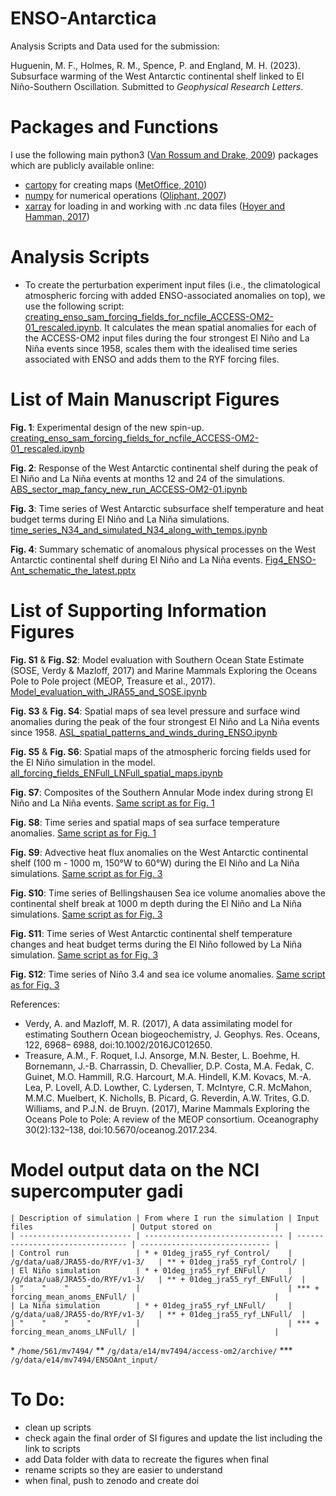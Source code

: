 # ENSO-Antarctica
Analysis Scripts and Data used for the submission: 

Huguenin, M. F., Holmes, R. M., Spence, P. and England, M. H. (2023). Subsurface warming of the West Antarctic continental shelf linked to El Niño-Southern Oscillation. Submitted to *Geophysical Research Letters*.

# Packages and Functions
I use the following main python3 ([Van Rossum and Drake, 2009](https://dl.acm.org/doi/book/10.5555/1593511)) packages which are publicly available online:

- [cartopy](https://scitools.org.uk/cartopy/docs/latest/) for creating maps ([MetOffice, 2010](https://scitools.org.uk/cartopy/docs/v0.15/citation.html))
- [numpy](https://numpy.org/) for numerical operations ([Oliphant, 2007](https://archive.org/details/NumPyBook))
- [xarray](https://xarray.pydata.org/en/stable/) for loading in and working with .nc data files ([Hoyer and Hamman, 2017](https://openresearchsoftware.metajnl.com/articles/10.5334/jors.148/))

# Analysis Scripts
- To create the perturbation experiment input files (i.e., the climatological atmospheric forcing with added ENSO-associated anomalies on top), we use the following script: [creating_enso_sam_forcing_fields_for_ncfile_ACCESS-OM2-01_rescaled.ipynb](creating_enso_sam_forcing_fields_for_ncfile_ACCESS-OM2-01_rescaled.ipynb). It calculates the mean spatial anomalies for each of the ACCESS-OM2 input files during the four strongest El Niño and La Niña events since 1958, scales them with the idealised time series associated with ENSO and adds them to the RYF forcing files.


# List of Main Manuscript Figures
__Fig. 1__: Experimental design of the new spin-up.
[creating_enso_sam_forcing_fields_for_ncfile_ACCESS-OM2-01_rescaled.ipynb](creating_enso_sam_forcing_fields_for_ncfile_ACCESS-OM2-01_rescaled.ipynb)

__Fig. 2__: Response of the West Antarctic continental shelf during the peak of El Niño and La Niña events at months 12 and 24 of the simulations.
[ABS_sector_map_fancy_new_run_ACCESS-OM2-01.ipynb](ABS_sector_map_fancy_new_run_ACCESS-OM2-01.ipynb)

__Fig. 3__: Time series of West Antarctic subsurface shelf temperature and heat budget terms during El Niño and La Niña simulations.
[time_series_N34_and_simulated_N34_along_with_temps.ipynb](time_series_N34_and_simulated_N34_along_with_temps.ipynb)

__Fig. 4__: Summary schematic of anomalous physical processes on the West Antarctic continental shelf during El Niño and La Niña events.
[Fig4_ENSO-Ant_schematic_the_latest.pptx](Fig4_ENSO-Ant_schematic_the_latest.pptx)

# List of Supporting Information Figures
__Fig. S1__ & __Fig. S2__: Model evaluation with Southern Ocean State Estimate (SOSE, Verdy & Mazloff, 2017) and Marine Mammals Exploring the Oceans Pole to Pole project (MEOP, Treasure et al., 2017). [Model_evaluation_with_JRA55_and_SOSE.ipynb](Model_evaluation_with_JRA55_and_SOSE.ipynb)

__Fig. S3__ & __Fig. S4__: Spatial maps of sea level pressure and surface wind anomalies during the
peak of the four strongest El Niño and La Niña events since 1958. [ASL_spatial_patterns_and_winds_during_ENSO.ipynb](ASL_spatial_patterns_and_winds_during_ENSO.ipynb)

__Fig. S5__ & __Fig. S6__: Spatial maps of the atmospheric forcing fields used for the El Niño simulation in the model. [all_forcing_fields_ENFull_LNFull_spatial_maps.ipynb](all_forcing_fields_ENFull_LNFull_spatial_maps.ipynb)

__Fig. S7__: Composites of the Southern Annular Mode index during strong El Niño and La Niña events. [Same script as for Fig. 1](creating_enso_sam_forcing_fields_for_ncfile_ACCESS-OM2-01_rescaled.ipynb)

__Fig. S8__: Time series and spatial maps of sea surface temperature anomalies. [Same script as for Fig. 1](creating_enso_sam_forcing_fields_for_ncfile_ACCESS-OM2-01_rescaled.ipynb)

__Fig. S9__: Advective heat flux anomalies on the West Antarctic continental shelf (100 m - 1000 m, 150°W to 60°W) during the El Niño and La Niña simulations. [Same script as for Fig. 3](time_series_N34_and_simulated_N34_along_with_temps.ipynb)

__Fig. S10__: Time series of Bellingshausen Sea ice volume anomalies above the continental shelf break at 1000 m depth during the El Niño and La Niña simulations. [Same script as for Fig. 3](time_series_N34_and_simulated_N34_along_with_temps.ipynb)

__Fig. S11__: Time series of West Antarctic continental shelf temperature changes and heat budget terms during the El Niño followed by La Niña simulation. [Same script as for Fig. 3](time_series_N34_and_simulated_N34_along_with_temps.ipynb)

__Fig. S12__: Time series of Niño 3.4 and sea ice volume anomalies. [Same script as for Fig. 3](time_series_N34_and_simulated_N34_along_with_temps.ipynb)

References:
- Verdy, A. and Mazloff, M. R. (2017), A data assimilating model for estimating Southern Ocean biogeochemistry, J. Geophys. Res. Oceans, 122, 6968– 6988, doi:10.1002/2016JC012650. 
- Treasure, A.M., F. Roquet, I.J. Ansorge, M.N. Bester, L. Boehme, H. Bornemann, J.-B. Charrassin, D. Chevallier, D.P. Costa, M.A. Fedak, C. Guinet, M.O. Hammill, R.G. Harcourt, M.A. Hindell, K.M. Kovacs, M.-A. Lea, P. Lovell, A.D. Lowther, C. Lydersen, T. McIntyre, C.R. McMahon, M.M.C. Muelbert, K. Nicholls, B. Picard, G. Reverdin, A.W. Trites, G.D. Williams, and P.J.N. de Bruyn. (2017), Marine Mammals Exploring the Oceans Pole to Pole: A review of the MEOP consortium. Oceanography 30(2):132–138, doi:10.5670/oceanog.2017.234.


# Model output data on the NCI supercomputer gadi
```
| Description of simulation | From where I run the simulation | Input files                      | Output stored on              |
| ------------------------- | ------------------------------- | -------------------------------- | ----------------------------- |
| Control run               | * + 01deg_jra55_ryf_Control/    | /g/data/ua8/JRA55-do/RYF/v1-3/   | ** + 01deg_jra55_ryf_Control/ |
| El Niño simulation        | * + 01deg_jra55_ryf_ENFull/     | /g/data/ua8/JRA55-do/RYF/v1-3/   | ** + 01deg_jra55_ryf_ENFull/  |
| "    "    "    "          |                                 | *** + forcing_mean_anoms_ENFull/ |                               |
| La Niña simulation        | * + 01deg_jra55_ryf_LNFull/     | /g/data/ua8/JRA55-do/RYF/v1-3/   | ** + 01deg_jra55_ryf_LNFull/  |
| "    "    "    "          |                                 | *** + forcing_mean_anoms_LNFull/ |                               |
```
\* `/home/561/mv7494/`
\** `/g/data/e14/mv7494/access-om2/archive/`
\*** `/g/data/e14/mv7494/ENSOAnt_input/`


# To Do:
- clean up scripts
- check again the final order of SI figures and update the list including the link to scripts
- add Data folder with data to recreate the figures when final
- rename scripts so they are easier to understand
- when final, push to zenodo and create doi
